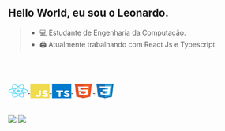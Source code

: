 ## Hello World, eu sou o Leonardo.


 
> - 💻 Estudante de Engenharia da Computação.
> - 🖨  Atualmente trabalhando com React Js e Typescript.

 <div>
 <br></br>
  <a href="https://github.com/mayoral-leonardo">
<div style="display: inline_block"><br>
  <img align="center" alt="React" height="30" width="40" src="https://raw.githubusercontent.com/devicons/devicon/master/icons/react/react-original.svg">
  <img align="center" alt="Js" height="30" width="40" src="https://raw.githubusercontent.com/devicons/devicon/master/icons/javascript/javascript-plain.svg">
  <img align="center" alt="Ts" height="30" width="40" src="https://raw.githubusercontent.com/devicons/devicon/master/icons/typescript/typescript-plain.svg">
  <img align="center" alt="HTML" height="30" width="40" src="https://raw.githubusercontent.com/devicons/devicon/master/icons/html5/html5-original.svg">
  <img align="center" alt="CSS" height="30" width="40" src="https://raw.githubusercontent.com/devicons/devicon/master/icons/css3/css3-original.svg">
</div>

<div> 
 <br></br>
  <a href = "mailto:mayoral.leonardo99@gmail.com"><img src="https://img.shields.io/badge/Gmail-D14836?style=for-the-badge&logo=gmail&logoColor=white" target=""></a>
  <a href="https://www.linkedin.com/in/leonardo-mayoral-734415176/" target="_blank"><img src="https://img.shields.io/badge/-LinkedIn-%230077B5?style=for-the-badge&logo=linkedin&logoColor=white" target=""></a> 



</div>
